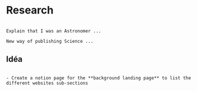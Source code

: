 # Research

```{note}

Explain that I was an Astronomer ...

New way of publishing Science ...

```



## Idéa 

```{note}

- Create a notion page for the **background landing page** to list the different websites sub-sections


```